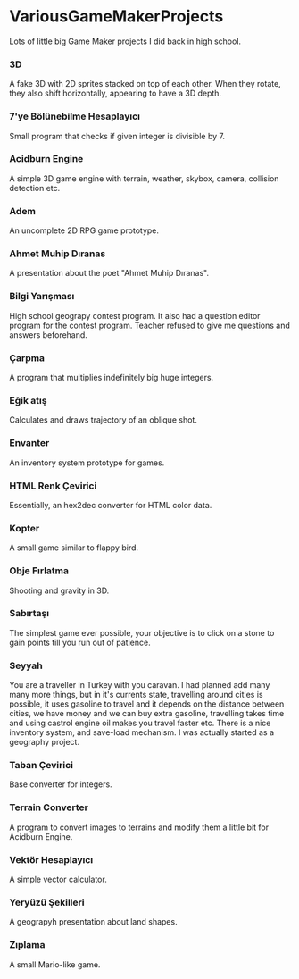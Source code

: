 # VariousGameMakerProjects

Lots of little big Game Maker projects I did back in high school.

### 3D
A fake 3D with 2D sprites stacked on top of each other. When they rotate, they also shift horizontally, appearing to have a 3D depth.
 
### 7'ye Bölünebilme Hesaplayıcı
Small program that checks if given integer is divisible by 7.
 
### Acidburn Engine
A simple 3D game engine with terrain, weather, skybox, camera, collision detection etc.

### Adem
An uncomplete 2D RPG game prototype.

### Ahmet Muhip Dıranas
A presentation about the poet "Ahmet Muhip Dıranas".

### Bilgi Yarışması
High school geograpy contest program. It also had a question editor program for the contest program. Teacher refused to give me questions and answers beforehand.

### Çarpma
A program that multiplies indefinitely big huge integers.

### Eğik atış
Calculates and draws trajectory of an oblique shot.

### Envanter
An inventory system prototype for games.

### HTML Renk Çevirici
Essentially, an hex2dec converter for HTML color data.

### Kopter
A small game similar to flappy bird.

### Obje Fırlatma
Shooting and gravity in 3D.

### Sabırtaşı
The simplest game ever possible, your objective is to click on a stone to gain points till you run out of patience.

### Seyyah
You are a traveller in Turkey with you caravan. I had planned add many many more things, but in it's currents state, travelling around cities is possible, it uses gasoline to travel and it depends on the distance between cities, we have money and we can buy extra gasoline, travelling takes time and using castrol engine oil makes you travel faster etc. There is a nice inventory system, and save-load mechanism. I was actually started as a geography project.

### Taban Çevirici
Base converter for integers.

### Terrain Converter
A program to convert images to terrains and modify them a little bit for Acidburn Engine.

### Vektör Hesaplayıcı
A simple vector calculator.

### Yeryüzü Şekilleri
A geograpyh presentation about land shapes.

### Zıplama
A small Mario-like game.












